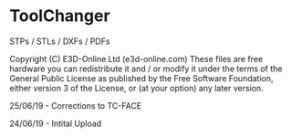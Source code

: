 # ToolChanger
STPs / STLs / DXFs / PDFs

Copyright (C) E3D-Online Ltd (e3d-online.com)
These files are free hardware you can redistribute it and / or
modify it under the terms of the General Public License as
published by the Free Software Foundation, either version 3 of
the License, or (at your option) any later version.


25/06/19 - Corrections to TC-FACE

24/06/19 - Intital Upload
